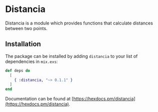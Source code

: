# Distancia

Distancia is a module which provides functions that calculate distances between two points.

## Installation

The package can be installed by adding `distancia` to your list of dependencies in `mix.exs`:

```elixir
def deps do
  [
    { :distancia, "~> 0.1.1" }
  ]
end
```

Documentation can be found at [https://hexdocs.pm/distancia](https://hexdocs.pm/distancia).
